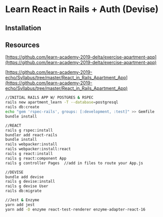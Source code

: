 # Learn React in Rails + Auth (Devise)

## Installation

## Resources

[https://github.com/learn-academy-2019-delta/exercise-apartment-app](https://github.com/learn-academy-2019-delta/exercise-apartment-app)


[https://github.com/learn-academy-2019-echo/Syllabus/tree/master/React_in_Rails_Apartment_App](https://github.com/learn-academy-2019-echo/Syllabus/tree/master/React_in_Rails_Apartment_App)

```sh
//INITIAL RAILS APP W/ POSTGRES & RSPEC
rails new apartment_learn -T --database=postgresql
rails db:create
echo "gem 'rspec-rails', groups: [:development, :test]" >> Gemfile
bundle install

//REACT
rails g rspec:install
bundler add react-rails
bundle install
rails webpacker:install
rails webpacker:install:react
rails g react:install
rails g react:component App
rails g controller Pages  //add in files to route your App.js

//DEVISE
bundle add devise
rails g devise:install
rails g devise User
rails db:migrate

//Jest & Enzyme
yarn add jest
yarn add -D enzyme react-test-renderer enzyme-adapter-react-16
```
